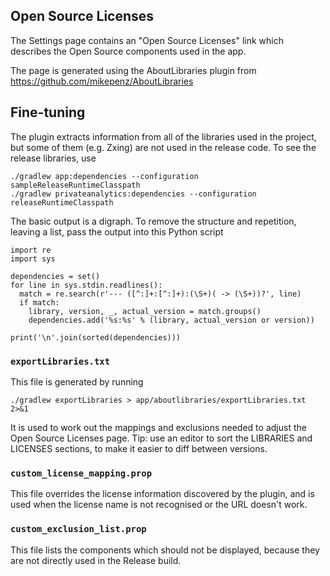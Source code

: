 ## Open Source Licenses

The Settings page contains an "Open Source Licenses" link which
describes the Open Source components used in the app.

The page is generated using the AboutLibraries plugin from
https://github.com/mikepenz/AboutLibraries

## Fine-tuning

The plugin extracts information from all of the libraries
used in the project, but some of them (e.g. Zxing) are not used
in the release code. To see the release libraries, use

```
./gradlew app:dependencies --configuration sampleReleaseRuntimeClasspath
./gradlew privateanalytics:dependencies --configuration releaseRuntimeClasspath
```

The basic output is a digraph. To remove the structure and repetition, leaving
a list, pass the output into this Python script

```
import re
import sys

dependencies = set()
for line in sys.stdin.readlines():
  match = re.search(r'--- ([^:]+:[^:]+):(\S+)( -> (\S+))?', line)
  if match:
    library, version, _, actual_version = match.groups()
    dependencies.add('%s:%s' % (library, actual_version or version))

print('\n'.join(sorted(dependencies)))
```

### `exportLibraries.txt`

This file is generated by running

```
./gradlew exportLibraries > app/aboutlibraries/exportLibraries.txt 2>&1
```

It is used to work out the mappings and exclusions needed to
adjust the Open Source Licenses page. Tip: use an editor to sort the
LIBRARIES and LICENSES sections, to make it easier to diff between versions.

### `custom_license_mapping.prop`

This file overrides the license information discovered by the plugin, and
is used when the license name is not recognised or the URL doesn't work.

### `custom_exclusion_list.prop`

This file lists the components which should not be displayed, because they
are not directly used in the Release build.

